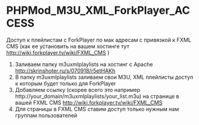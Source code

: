 # PHPMod_M3U_XML_ForkPlayer_ACCESS
Доступ к плейлистам с ForkPlayer по мак адресам с привязкой к FXML CMS (как ее установить на вашем хостинге тут http://wiki.forkplayer.tv/wiki/FXML_CMS )
1. Заливаем папку m3uxmlplaylists на хостинг с Apache http://skrinshoter.ru/s/070918/r5etHAKh
2. В папку m3uxmlplaylists заливаем свои M3U, XML плейлисты доступ к которым будет только для ForkPlayer 
3. Добавляем ссылку (скорее всего это например http://your_domain/m3uxmlplaylists/your_list.m3u) на странице в вашей FXML CMS http://wiki.forkplayer.tv/wiki/FXML_CMS 
4. Для страницы в FXML CMS ставим доступ только нужным нам группам пользователей

